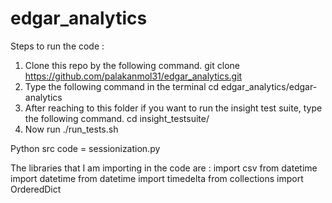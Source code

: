 # edgar_analytics

Steps to run the code :
1. Clone this repo by the following command.
    git clone https://github.com/palakanmol31/edgar_analytics.git
2. Type the following command in the terminal 
    cd edgar_analytics/edgar-analytics
3.  After reaching to this folder if you want to run the insight test suite, type the following command.
   cd insight_testsuite/
4. Now run
   ./run_tests.sh
   
Python src code = sessionization.py

The libraries that I am importing in the code are : 
import csv
from datetime import datetime
from datetime import timedelta
from collections import OrderedDict
